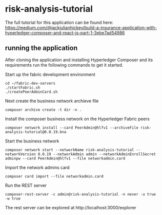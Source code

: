 # risk-analysis-tutorial
The full tutorial for this application can be found here: https://medium.com/@jackjulianhickey/build-a-insurance-application-with-hyperledger-composer-and-react-js-part-1-3ebe7ad54986

## running the application
After cloning the application and installing Hyperledger Composer and its requirements run the following commands to get it started.

Start up the fabric development environment
```
cd ~/fabric-dev-servers
./startFabric.sh
./createPeerAdminCard.sh
```
Next create the business network archieve file
```
composer archive create -t dir -n .
```
Install the composer business network on the Hyperledger Fabric peers
```
composer network install --card PeerAdmin@hlfv1 --archiveFile risk-analysis-tutorial@0.0.19.bna
```
Start the business network
 ```
composer network start --networkName risk-analysis-tutorial --networkVersion 0.0.19 --networkAdmin admin --networkAdminEnrollSecret adminpw --card PeerAdmin@hlfv1 --file networkadmin.card
```
Import the network admins card
```
composer card import --file networkadmin.card
```
Run the REST server
```
composer-rest-server -c admin@risk-analysis-tutorial -n never -u true -w true
```
The rest server can be explored at http://localhost:3000/explorer
